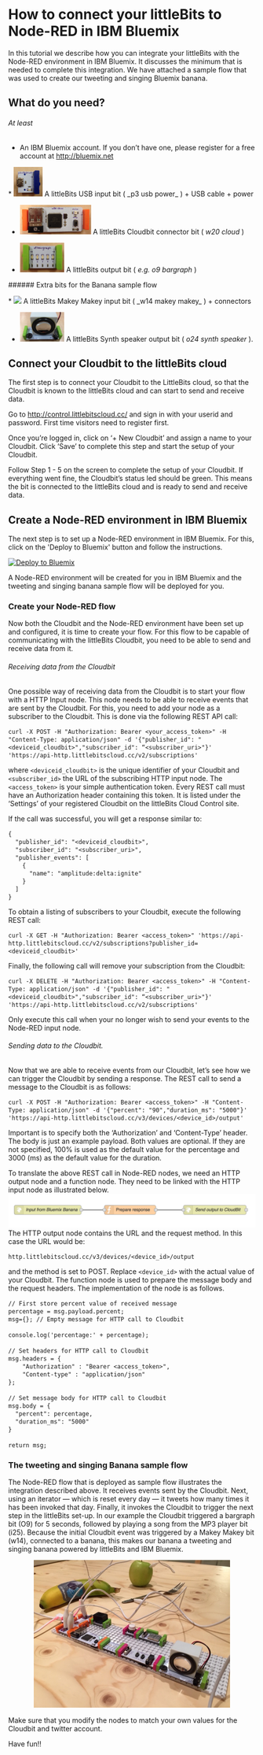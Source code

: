 # How to connect your littleBits to Node-RED in IBM Bluemix
In this tutorial we describe how you can integrate your littleBits with the Node-RED environment in IBM Bluemix. It discusses the minimum that is needed to complete this integration. We have attached a sample flow that was used to create our tweeting and singing Bluemix banana.

## What do you need?
###### At least
* An IBM Bluemix account. If you don’t have one, please register for a free account at http://bluemix.net
<p vertical-align="middle">
* <img src="./images/p3.png" height="60"> A littleBits USB input bit ( _p3 usb power_ ) + USB cable + power

* <img src="./images/w20.png" height="60"> A littleBits Cloudbit connector bit ( _w20 cloud_ )

* <img src="./images/o9.png" height="60"> A littleBits output bit ( _e.g. o9 bargraph_ )
</p>
###### Extra bits for the Banana sample flow
<p/>
* <img src="./images/w14.png" height="60"> A littleBits Makey Makey input bit ( _w14 makey makey_ ) + connectors

* <img src="./images/o24.png" height="60"> A littleBits Synth speaker output bit ( _o24 synth speaker_ ).

## Connect your Cloudbit to the littleBits cloud
The first step is to connect your Cloudbit to the LittleBits cloud, so that the Cloudbit is known to the littleBits cloud and can start to send and receive data.

Go to http://control.littlebitscloud.cc/ and sign in with your userid and password. First time visitors need to register first.

Once you’re logged in, click on ‘+ New Cloudbit’ and assign a name to your Cloudbit. Click ‘Save’ to complete this step and start the setup of your Cloudbit.

Follow Step 1 - 5 on the screen to complete the setup of your Cloudbit. If everything went fine, the Cloudbit’s status led should be green. This means the bit is connected to the littleBits cloud and is ready to send and receive data.

## Create a Node-RED environment in IBM Bluemix
The next step is to set up a Node-RED environment in IBM Bluemix. For this, click on the 'Deploy to Bluemix' button and follow the instructions.

[![Deploy to Bluemix](https://bluemix.net/deploy/button.png)](https://bluemix.net/deploy?repository=https://hub.jazz.net/git/eciggaar/bluemixbanana )

A Node-RED environment will be created for you in IBM Bluemix and the tweeting and singing banana sample flow will be deployed for you.

### Create your Node-RED flow
Now both the Cloudbit and the Node-RED environment have been set up and configured, it is time to create your flow. For this flow to be capable of communicating with the littleBits Cloudbit, you need to be able to send and receive data from it.

###### Receiving data from the Cloudbit
One possible way of receiving data from the Cloudbit is to start your flow with a HTTP Input node. This node needs to be able to receive events that are sent by the Cloudbit. For this, you need to add your node as a subscriber to the Cloudbit. This is done via the following REST API call:
```
curl -X POST -H "Authorization: Bearer <your_access_token>" -H "Content-Type: application/json" -d '{"publisher_id": "<deviceid_cloudbit>","subscriber_id": “<subscriber_uri>"}' 'https://api-http.littlebitscloud.cc/v2/subscriptions'
```
where `<deviceid_cloudbit>` is the unique identifier of your Cloudbit and `<subscriber_id>` the URL of the subscribing HTTP input node. The `<access_token>` is your simple authentication token. Every REST call must have an Authorization header containing this token. It is listed under the ‘Settings’ of your registered Cloudbit on the littleBits Cloud Control site.

If the call was successful, you will get a response similar to:
```
{
  "publisher_id": "<deviceid_cloudbit>",
  "subscriber_id": "<subscriber_uri>",
  "publisher_events": [
    {
      "name": "amplitude:delta:ignite"
    }
  ]
}
```
To obtain a listing of subscribers to your Cloudbit, execute the following REST call:
```
curl -X GET -H "Authorization: Bearer <access_token>" 'https://api-http.littlebitscloud.cc/v2/subscriptions?publisher_id=<deviceid_cloudbit>'
```
Finally, the following call will remove your subscription from the Cloudbit:
```
curl -X DELETE -H "Authorization: Bearer <access_token>" -H "Content-Type: application/json" -d '{"publisher_id": "<deviceid_cloudbit>","subscriber_id": “<subscriber_uri>"}' 'https://api-http.littlebitscloud.cc/v2/subscriptions'
```
Only execute this call when your no longer wish to send your events to the Node-RED input node.

###### Sending data to the Cloudbit.
Now that we are able to receive events from our Cloudbit, let’s see how we can trigger the Cloudbit by sending a response. The REST call to send a message to the Cloudbit is as follows:
```
curl -X POST -H "Authorization: Bearer <access_token>" -H "Content-Type: application/json" -d '{"percent": "90","duration_ms": "5000"}' 'https://api-http.littlebitscloud.cc/v3/devices/<device_id>/output'
```
Important is to specify both the ‘Authorization’ and ‘Content-Type’ header. The body is just an example payload. Both values are optional. If they are not specified, 100% is used as the default value for the percentage and 3000 (ms) as the default value for the duration.

To translate the above REST call in Node-RED nodes, we need an HTTP output node and a function node. They need to be linked with the HTTP input node as illustrated below.
![Node-RED flow](./images/flow.png)
The HTTP output node contains the URL and the request method. In this case the URL would be:
```
http.littlebitscloud.cc/v3/devices/<device_id>/output
```
and the method is set to POST. Replace `<device_id>` with the actual value of your Cloudbit.
The function node is used to prepare the message body and the request headers. The implementation of the node is as follows.
```
// First store percent value of received message
percentage = msg.payload.percent;
msg={}; // Empty message for HTTP call to Cloudbit

console.log('percentage:' + percentage);

// Set headers for HTTP call to Cloudbit
msg.headers = {
    "Authorization" : "Bearer <access_token>",
    "Content-type" : "application/json"
};

// Set message body for HTTP call to Cloudbit
msg.body = {
  "percent": percentage,
  "duration_ms": "5000"
}

return msg;
```
### The tweeting and singing Banana sample flow
The Node-RED flow that is deployed as sample flow illustrates the integration described above. It receives events sent by the Cloudbit. Next, using an iterator — which is reset every day — it tweets how many times it has been invoked that day. Finally, it invokes the Cloudbit to trigger the next step in the littleBits set-up. In our example the Cloudbit triggered a bargraph bit (O9) for 5 seconds, followed by playing a song from the MP3 player bit (i25). Because the initial Cloudbit event was triggered by a Makey Makey bit (w14), connected to a banana, this makes our banana a tweeting and singing banana powered by littleBits and IBM Bluemix.
<p align="center">
<img src="./images/bluemixbanana.jpg" height="300">
</p>
Make sure that you modify the nodes to match your own values for the Cloudbit and twitter account.

Have fun!!
